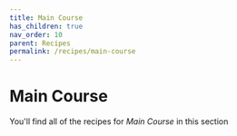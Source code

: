 ```yaml
---
title: Main Course
has_children: true
nav_order: 10
parent: Recipes
permalink: /recipes/main-course
---
```


# Main Course

You'll find all of the recipes for *Main Course* in this section

